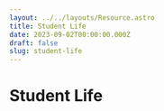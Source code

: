 ```yaml
---
layout: ../../layouts/Resource.astro
title: Student Life
date: 2023-09-02T00:00:00.000Z
draft: false
slug: student-life
---
```


# Student Life
